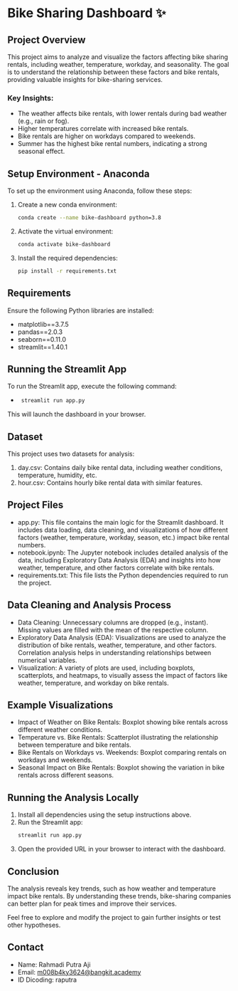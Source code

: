 # Bike Sharing Dashboard ✨

## Project Overview
This project aims to analyze and visualize the factors affecting bike sharing rentals, including weather, temperature, workday, and seasonality. The goal is to understand the relationship between these factors and bike rentals, providing valuable insights for bike-sharing services.

### Key Insights:
- The weather affects bike rentals, with lower rentals during bad weather (e.g., rain or fog).
- Higher temperatures correlate with increased bike rentals.
- Bike rentals are higher on workdays compared to weekends.
- Summer has the highest bike rental numbers, indicating a strong seasonal effect.

## Setup Environment - Anaconda
To set up the environment using Anaconda, follow these steps:

1. Create a new conda environment:
   ```bash
   conda create --name bike-dashboard python=3.8
2. Activate the virtual environment:
   ```bash
   conda activate bike-dashboard
3. Install the required dependencies:
   ```bash
   pip install -r requirements.txt

## Requirements
Ensure the following Python libraries are installed:

- matplotlib==3.7.5
- pandas==2.0.3
- seaborn==0.11.0
- streamlit==1.40.1

## Running the Streamlit App
To run the Streamlit app, execute the following command:
- ```bash
   streamlit run app.py
This will launch the dashboard in your browser.

## Dataset
This project uses two datasets for analysis:

1. day.csv: Contains daily bike rental data, including weather conditions, temperature, humidity, etc.
2. hour.csv: Contains hourly bike rental data with similar features.

## Project Files
- app.py: This file contains the main logic for the Streamlit dashboard. It includes data loading, data cleaning, and visualizations of how different factors (weather, temperature, workday, season, etc.) impact bike rental numbers.
- notebook.ipynb: The Jupyter notebook includes detailed analysis of the data, including Exploratory Data Analysis (EDA) and insights into how weather, temperature, and other factors correlate with bike rentals.
- requirements.txt: This file lists the Python dependencies required to run the project.

## Data Cleaning and Analysis Process
- Data Cleaning:
Unnecessary columns are dropped (e.g., instant).
Missing values are filled with the mean of the respective column.
- Exploratory Data Analysis (EDA):
Visualizations are used to analyze the distribution of bike rentals, weather, temperature, and other factors.
Correlation analysis helps in understanding relationships between numerical variables.
- Visualization:
A variety of plots are used, including boxplots, scatterplots, and heatmaps, to visually assess the impact of factors like weather, temperature, and workday on bike rentals.

## Example Visualizations
- Impact of Weather on Bike Rentals: Boxplot showing bike rentals across different weather conditions.
- Temperature vs. Bike Rentals: Scatterplot illustrating the relationship between temperature and bike rentals.
- Bike Rentals on Workdays vs. Weekends: Boxplot comparing rentals on workdays and weekends.
- Seasonal Impact on Bike Rentals: Boxplot showing the variation in bike rentals across different seasons.

## Running the Analysis Locally
1. Install all dependencies using the setup instructions above.
2. Run the Streamlit app:
   ```bash
   streamlit run app.py
3. Open the provided URL in your browser to interact with the dashboard.

## Conclusion
The analysis reveals key trends, such as how weather and temperature impact bike rentals. By understanding these trends, bike-sharing companies can better plan for peak times and improve their services.

Feel free to explore and modify the project to gain further insights or test other hypotheses.

## Contact
- Name: Rahmadi Putra Aji
- Email: m008b4ky3624@bangkit.academy
- ID Dicoding: raputra